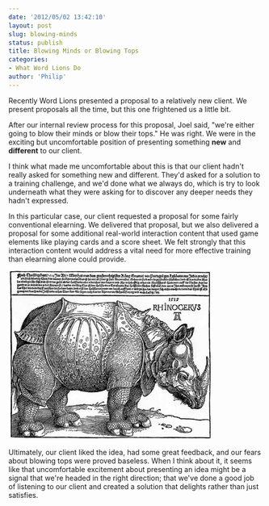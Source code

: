 ```yaml
---
date: '2012/05/02 13:42:10'
layout: post
slug: blowing-minds
status: publish
title: Blowing Minds or Blowing Tops
categories:
- What Word Lions Do
author: 'Philip'
---
```


Recently Word Lions presented a proposal to a relatively new client. We present proposals all the time, but this one frightened us a little bit.

After our internal review process for this proposal, Joel said, "we're either going to blow their minds or blow their tops." He was right. We were in the exciting but uncomfortable position of presenting something **new** and **different** to our client.

I think what made me uncomfortable about this is that our client hadn't really asked for something new and different. They'd asked for a solution to a training challenge, and we'd done what we always do, which is try to look underneath what they were asking for to discover any deeper needs they hadn't expressed.

In this particular case, our client requested a proposal for some fairly conventional elearning. We delivered that proposal, but we also delivered a proposal for some additional real-world interaction content that used game elements like playing cards and a score sheet. We felt strongly that this interaction content would address a vital need for more effective training than elearning alone could provide.

<img src="/img/rhino.jpg" width="80%" />

Ultimately, our client liked the idea, had some great feedback, and our fears about blowing tops were proved baseless. When I think about it, it seems like that uncomfortable excitement about presenting an idea might be a signal that we're headed in the right direction; that we've done a good job of listening to our client and created a solution that delights rather than just satisfies.